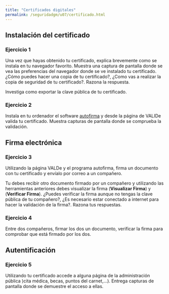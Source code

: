 ```yaml
---
title: "Certificados digitales"
permalink: /seguridadgm/u07/certificado.html
---
```


## Instalación del certificado

### Ejercicio 1

Una vez que hayas obtenido tu certificado, explica brevemente como se instala en tu navegador favorito. Muestra una captura de pantalla donde se vea las preferencias del navegador donde se ve instalado tu certificado. ¿Cómo puedes hacer una copia de tu certificado?, ¿Como vas a realizar la copia de seguridad de tu certificado?. Razona la respuesta.

Investiga como exportar la clave pública de tu certificado.

### Ejercicio 2

Instala en tu ordenador el software [autofirma](https://firmaelectronica.gob.es/Home/Descargas.html) y desde la página de VALIDe valida tu certificado. Muestra capturas de pantalla donde se comprueba la validación.

## Firma electrónica

### Ejercicio 3

Utilizando la página VALDe y el programa autofirma, firma un documento con tu certificado y envíalo por correo a un compañero.

Tu debes recibir otro documento firmado por un compañero y utilizando las herramientas anteriores debes visualizar la firma (**Visualizar Firma**) y (**Verificar Firma**). ¿Puedes verificar la firma aunque no tengas la clave pública de tu compañero?, ¿Es necesario estar conectado a internet para hacer la validación de la firma?. Razona tus respuestas.

### Ejercicio 4

Entre dos compañeros, firmar los dos un documento, verificar la firma para comprobar que está firmado por los dos.

## Autentificación

### Ejercicio 5

Utilizando tu certificado accede a alguna página de la administración pública )cita médica, becas, puntos del carnet,...). Entrega capturas de pantalla donde se demuestre el acceso a ellas.